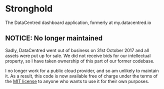 # Stronghold

The DataCentred dashboard application, formerly at my.datacentred.io

## NOTICE: No longer maintained

Sadly, DataCentred went out of business on 31st October 2017 and all assets were put up for sale. We did not receive bids for our intellectual property, so I have taken ownership of this part of our former codebase.

I no longer work for a public cloud provider, and so am unlikely to maintain it. As a result, this code is now available free of charge under the terms of the [MIT license](https://github.com/seanhandley/stronghold/blob/master/LICENSE) to anyone who wants to use it for their own purposes.
